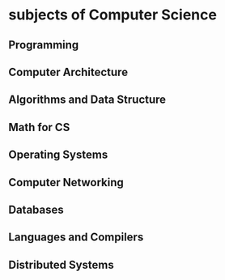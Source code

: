 # subjects of Computer Science

## Programming
## Computer Architecture
## Algorithms and Data Structure
## Math for CS
## Operating Systems
## Computer Networking
## Databases
## Languages and Compilers
## Distributed Systems


